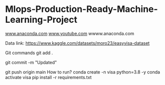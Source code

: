 # Mlops-Production-Ready-Machine-Learning-Project
www.anaconda.com
www.youtube.com
wwww.anaconda.com

Data link: https://www.kaggle.com/datasets/moro23/easyvisa-dataset

Git commands
git add .

git commit -m "Updated"

git push origin main
How to run?
conda create -n visa python=3.8 -y
conda activate visa
pip install -r requirements.txt
